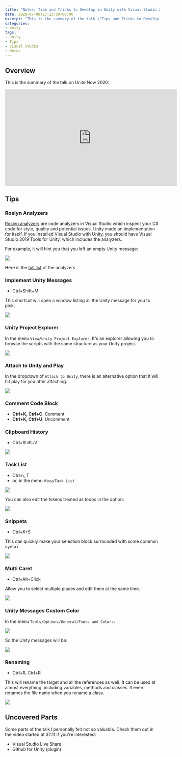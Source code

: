 ```yaml
---
title: "Notes: Tips and Tricks to Develop in Unity with Visual Studio 2019"
date: 2020-07-08T17:23:00+08:00
excerpt: "This is the summary of the talk \"Tips and Tricks to Develop in Unity with Visual Studio 2019\" on Unite Now 2020."
categories:
- Unity
tags:
- Unity
- Tips
- Visual Studio
- Notes
---
```


## Overview

This is the summary of the talk on Unite Now 2020:

<iframe width="560" height="315" src="https://www.youtube.com/embed/KH0nqTpOVuM" frameborder="0" allow="accelerometer; autoplay; encrypted-media; gyroscope; picture-in-picture" allowfullscreen></iframe>

## Tips

### Roslyn Analyzers

[Roslyn analyzers](https://docs.microsoft.com/en-us/visualstudio/code-quality/roslyn-analyzers-overview?view=vs-2019) are code analyzers in Visual Studio which inspect your C# code for style, quality and potential issues. Unity made an implementation for itself. If you installed Visual Studio with Unity, you should have Visual Studio 2019 Tools for Unity, which includes the analyzers.

For example, it will hint you that you left an empty Unity message:

![](../assets/images/2020-07-07-17-08-21.png)

Here is the [full list](https://github.com/microsoft/Microsoft.Unity.Analyzers/blob/master/doc/index.md) of the analyzers.

### Implement Unity Messages

- Ctrl+Shift+M

This shortcut will open a window listing all the Unity message for you to pick.

![](../assets/images/2020-07-07-17-13-56.png)

### Unity Project Explorer

In the menu `View/Unity Project Explorer`. It's an explorer allowing you to browse the scripts with the same structure as your Unity project.

![](../assets/images/2020-07-07-17-21-35.png)

### Attach to Unity and Play

In the dropdown of `Attach to Unity`, there is an alternative option that it will hit play for you after attaching.

![](../assets/images/2020-07-07-17-27-41.png)

### Comment Code Block

- **Ctrl+K, Ctrl+C**: Comment
- **Ctrl+K, Ctrl+U**: Uncomment

### Clipboard History

- Ctrl+Shift+V

![](../assets/images/2020-07-07-18-04-42.png)

### Task List

- Ctrl+\\, T
- or, in the menu `View/Task List`

![](../assets/images/2020-07-07-18-12-22.png)

You can also edit the tokens treated as todos in the option:

![](../assets/images/2020-07-07-18-15-26.png)

### Snippets

- Ctrl+K+S

This can quickly make your selection block surrounded with some common syntax.

![](../assets/images/2020-07-08-16-23-43.png)

### Multi Caret

- Ctrl+Alt+Click

Allow you to select multiple places and edit them at the same time.

![](../assets/images/2020-07-08-16-42-07.png)

### Unity Messages Custom Color

In the menu `Tools/Options/General/Fonts and Colors`:

![](../assets/images/2020-07-08-16-48-52.png)

So the Unity messages will be:

![](../assets/images/2020-07-08-16-50-22.png)

### Renaming

- Ctrl+R, Ctrl+R

This will rename the target and all the references as well. It can be used at almost everything, including variables, methods and classes. It even renames the file name when you rename a class.

![](../assets/images/2020-07-08-17-03-30.png)

## Uncovered Parts

Some parts of the talk I personally felt not so valuable. Check them out in the video started at 37:11 if you're interested:

- Visual Studio Live Share
- Github for Unity (plugin)